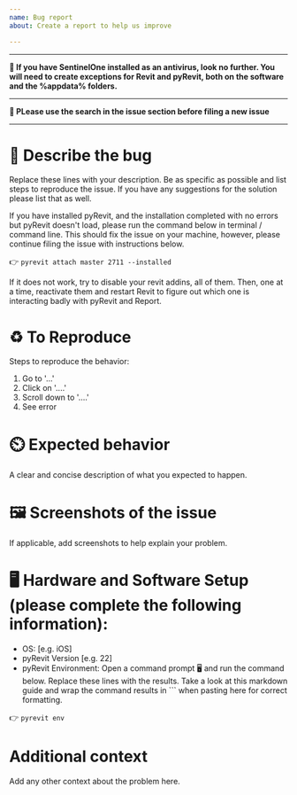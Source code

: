```yaml
---
name: Bug report
about: Create a report to help us improve

---
```

---

**🚧 If you have SentinelOne installed as an antivirus, look no further. You will need to create exceptions for Revit and pyRevit, both on the software and the %appdata% folders.**

---

**🙏 PLease use the search in the issue section before filing a new issue**

---

# 🐞 Describe the bug

Replace these lines with your description. Be as specific as possible and list steps to reproduce the issue. If you have any suggestions for the solution please list that as well.

If you have installed pyRevit, and the installation completed with no errors but pyRevit doesn't load, please run the command below in terminal / command line. This should fix the issue on your machine, however, please continue filing the issue with instructions below.

👉 `pyrevit attach master 2711 --installed`

If it does not work, try to disable your revit addins, all of them. Then, one at a time, reactivate them and restart Revit to figure out which one is interacting badly with pyRevit and Report.


# ♻️ To Reproduce
Steps to reproduce the behavior:
1. Go to '...'
2. Click on '....'
3. Scroll down to '....'
4. See error

# ⏲️ Expected behavior
A clear and concise description of what you expected to happen.

# 🖼 Screenshots of the issue
If applicable, add screenshots to help explain your problem.

# 🖥️ Hardware and Software Setup (please complete the following information):
 - OS: [e.g. iOS]
 - pyRevit Version [e.g. 22]
 - pyRevit Environment: Open a command prompt 🖥 and run the command below. Replace these lines with the results. Take a look at this markdown guide and wrap the command results in ``` when pasting here for correct formatting.

👉 `pyrevit env`

# Additional context
Add any other context about the problem here.


